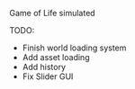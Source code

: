 Game of Life simulated

TODO:
- Finish world loading system
- Add asset loading
- Add history 
- Fix Slider GUI
